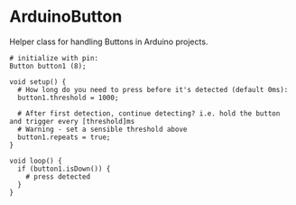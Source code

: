 # ArduinoButton

Helper class for handling Buttons in Arduino projects.

```
# initialize with pin:
Button button1 (8);

void setup() {
  # How long do you need to press before it's detected (default 0ms):
  button1.threshold = 1000;
  
  # After first detection, continue detecting? i.e. hold the button and trigger every [threshold]ms
  # Warning - set a sensible threshold above
  button1.repeats = true;
}

void loop() {
  if (button1.isDown()) {
    # press detected
  }
}
